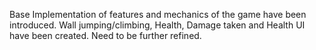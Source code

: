 Base Implementation of features and mechanics of the game have been introduced. Wall jumping/climbing, Health, Damage taken and Health UI have been created. Need to be further refined.
